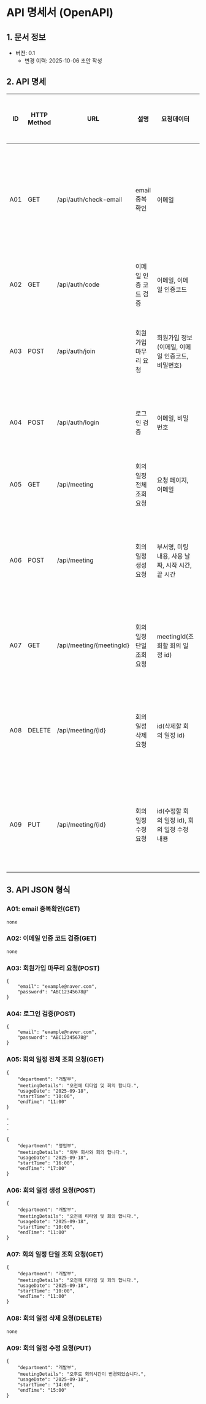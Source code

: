# API 명세서 (OpenAPI)

## 1. 문서 정보
- 버전: 0.1
    - 변경 이력: 2025-10-06 초안 작성

## 2. API 명세
| ID  | HTTP Method | URL                    | 설명     | 요청데이터                         | 응답데이터     |
|-----|-------------|------------------------|--------|-------------------------------|-----------|
| A01 | GET    | /api/auth/check-email  | email 중복확인 | 이메일                           | 이메일 중복 아닐 때 인증 코드 |
| A02 | GET    | /api/auth/code         | 이메일 인증 코드 검증 | 이메일, 이메일 인증코드                 | 인증 성공 여부  |
| A03 | POST   | /api/auth/join         | 회원가입 마무리 요청 | 회원가입 정보(이메일, 이메일 인증코드, 비밀번호)  | 회원가입 성공 여부 |
| A04 | POST   | /api/auth/login        | 로그인 검증 | 이메일, 비밀번호                     | 로그인 성공 여부 |
| A05 | GET    | /api/meeting           | 회의 일정 전체 조회 요청 | 요청 페이지, 이메일                   | 회의 일정 목록     | 
| A06 | POST   | /api/meeting           | 회의 일정 생성 요청 | 부서명, 미팅내용, 사용 날짜, 시작 시간, 끝 시간 | 회의 일정 정상 등록 여부 |
| A07 | GET    | /api/meeting/{meetingId} | 회의 일정 단일 조회 요청 | meetingId(조회할 회의 일정 id)       | 회의 일정 상세 정보  |
| A08 | DELETE | /api/meeting/{id}      | 회의 일정 삭제 요청 | id(삭제할 회의 일정 id)              | 회의 일정 삭제 성공 여부 |
| A09 | PUT   | /api/meeting/{id}      | 회의 일정 수정 요청 | id(수정할 회의 일정 id), 회의 일정 수정 내용 | 회의 일정 수정 성공 여부 | 

## 3. API JSON 형식
### A01: email 중복확인(GET)
```
none
```

### A02: 이메일 인증 코드 검증(GET)
```
none
```

### A03: 회원가입 마무리 요청(POST)
```
{
    "email": "example@naver.com",
    "password": "ABC12345678@"
}
```

### A04: 로그인 검증(POST)
```
{
    "email": "example@naver.com",
    "password": "ABC12345678@"
}
```

### A05: 회의 일정 전체 조회 요청(GET)
```
{
    "department": "개발부",
    "meetingDetails": "오전에 티타임 및 회의 합니다.",
    "usageDate": "2025-09-18",
    "startTime": "10:00",
    "endTime": "11:00"
}

.
.
.

{
    "department": "영업부",
    "meetingDetails": "외부 회사와 회의 합니다.",
    "usageDate": "2025-09-18",
    "startTime": "16:00",
    "endTime": "17:00"
}
```

### A06: 회의 일정 생성 요청(POST)
```
{
    "department": "개발부",
    "meetingDetails": "오전에 티타임 및 회의 합니다.",
    "usageDate": "2025-09-18",
    "startTime": "10:00",
    "endTime": "11:00"
}
```

### A07: 회의 일정 단일 조회 요청(GET)
```
{
    "department": "개발부",
    "meetingDetails": "오전에 티타임 및 회의 합니다.",
    "usageDate": "2025-09-18",
    "startTime": "10:00",
    "endTime": "11:00"
}
```

### A08: 회의 일정 삭제 요청(DELETE)
```
none
```

### A09: 회의 일정 수정 요청(PUT)
```
{
    "department": "개발부",
    "meetingDetails": "오후로 회의시간이 변경되었습니다.",
    "usageDate": "2025-09-18",
    "startTime": "14:00",
    "endTime": "15:00"
}
```

